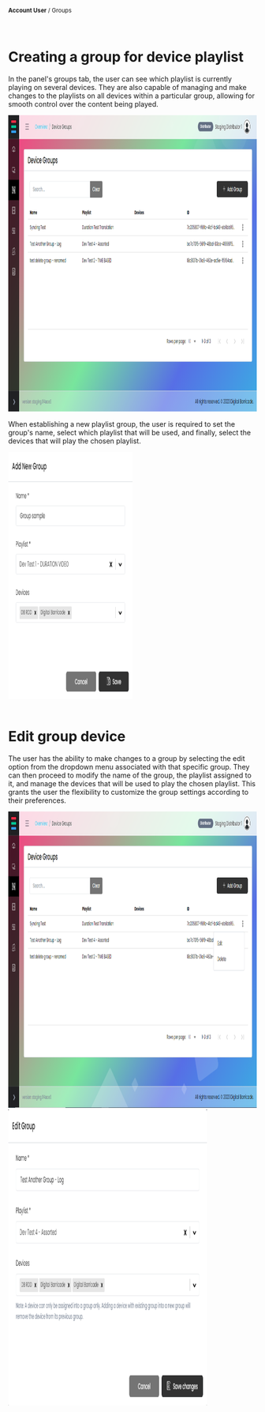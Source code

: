 <small><b>Account User</b> / Groups</small>

<br />
<h1>Creating a group for device playlist</h1>
<div class="description">
    <p>
        In the panel's groups tab, the user can see which playlist is currently playing on several devices. They are also capable of managing and make changes to the playlists on all devices within a particular group, allowing for smooth control over the content being played.
    </p>
    <img src="/images/image19.png" alt="group_create_playlist" width="100%" height="600">
</div>
<div class="description">
    <p>
        When establishing a new playlist group, the user is required to set the group's name, select which playlist that will be used, and finally, select the devices that will play the chosen playlist.
    </p>
    <img src="/images/image4.png" alt="add_new_group" width="50%" height="500">
</div>

<br />
<h1>Edit group device</h1>
<div class="description">
    <p>
        The user has the ability to make changes to a group by selecting the edit option from the dropdown menu associated with that specific group. They can then proceed to modify the name of the group, the playlist assigned to it, and manage the devices that will be used to play the chosen playlist. This grants the user the flexibility to customize the group settings according to their preferences.
    </p>
    <img src="/images/image15.png" alt="device_group" width="100%" height="600">
    <img src="/images/image7.png" alt="device_group" width="80%" height="600">
</div>